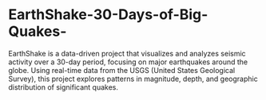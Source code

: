 # EarthShake-30-Days-of-Big-Quakes-
EarthShake is a data-driven project that visualizes and analyzes seismic activity over a 30-day period, focusing on major earthquakes around the globe. Using real-time data from the USGS (United States Geological Survey), this project explores patterns in magnitude, depth, and geographic distribution of significant quakes.
